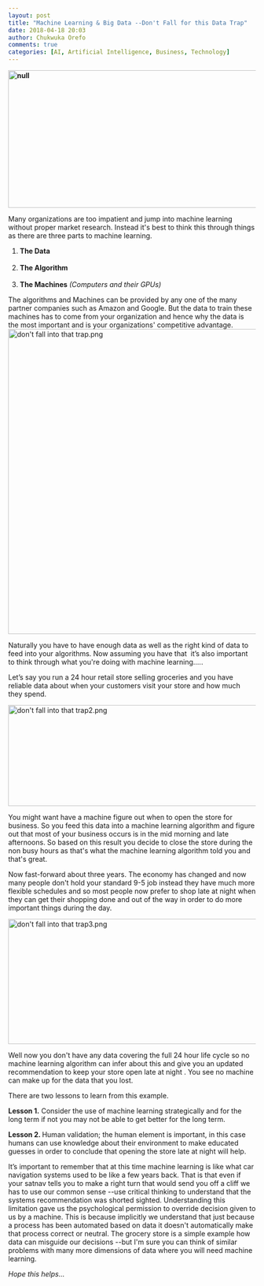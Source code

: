```yaml
---
layout: post
title: "Machine Learning & Big Data --Don't Fall for this Data Trap"
date: 2018-04-18 20:03
author: Chukwuka Orefo
comments: true
categories: [AI, Artificial Intelligence, Business, Technology]
---
```

<b><img class="alignnone size-full wp-image-114" src="https://apragmatic.files.wordpress.com/2018/08/null.png" alt="null"  width="622" height="279" /></b>

Many organizations are too impatient and jump into machine learning without proper market research. Instead it's best to think this through things as there are three parts to machine learning.
<ol>
	<li><strong>The Data </strong></li>
	<br/>
	<li><strong>The Algorithm </strong></li>
	<br/>
	<li><strong>The Machines</strong> <i>(Computers and their GPUs)</i></li>
</ol>
The algorithms and Machines can be provided by any one of the many partner companies such as Amazon and Google. But the data to train these machines has to come from your organization and hence why the data is the most important and is your organizations' competitive advantage.

<img class="alignnone size-full wp-image-120" src="https://apragmatic.files.wordpress.com/2018/08/dont-fall-into-that-trap.png" alt="don't fall into that trap.png" width="619"  />

Naturally you have to have enough data as well as the right kind of data to feed into your algorithms. Now assuming you have that  it’s also important to think through what you're doing with machine learning.....

Let’s say you run a 24 hour retail store selling groceries and you have reliable data about when your customers visit your store and how much they spend.

<img class="alignnone size-full wp-image-121" src="https://apragmatic.files.wordpress.com/2018/08/dont-fall-into-that-trap2.png" alt="don't fall into that trap2.png" width="545" height="205" />

You might want have a machine figure out when to open the store for business. So you feed this data into a machine learning algorithm and figure out that most of your business occurs is in the mid morning and late afternoons. So based on this result you decide to close the store during the non busy hours as that's what the machine learning algorithm told you and that's great.

Now fast-forward about three years. The economy has changed and now many people don't hold your standard 9-5 job instead they have much more flexible schedules and so most people now prefer to shop late at night when they can get their shopping done and out of the way in order to do more important things during the day.

<img class="alignnone size-full wp-image-123" src="https://apragmatic.files.wordpress.com/2018/08/dont-fall-into-that-trap3.png" alt="don't fall into that trap3.png" width="652" height="254" />

Well now you don't have any data covering the full 24 hour life cycle so no machine learning algorithm can infer about this and give you an updated recommendation to keep your store open late at night . You see no machine can make up for the data that you lost.

There are two lessons to learn from this example.

<b>Lesson 1.</b> Consider the use of machine learning strategically and for the long term if not you may not be able to get better for the long term.

<b>Lesson 2. </b>Human validation; the human element is important, in this case humans can use knowledge about their environment to make educated guesses in order to conclude that opening the store late at night will help.

It’s important to remember that at this time machine learning is like what car navigation systems used to be like a few years back. That is that even if your satnav tells you to make a right turn that would send you off a cliff we has to use our common sense --use critical thinking to understand that the systems recommendation was shorted sighted. Understanding this limitation gave us the psychological permission to override decision given to us by a machine. This is because implicitly we understand that just because a process has been automated based on data it doesn't automatically make that process correct or neutral. The grocery store is a simple example how data can misguide our decisions --but I'm sure you can think of similar problems with many more dimensions of data where you will need machine learning.

_Hope this helps..._
